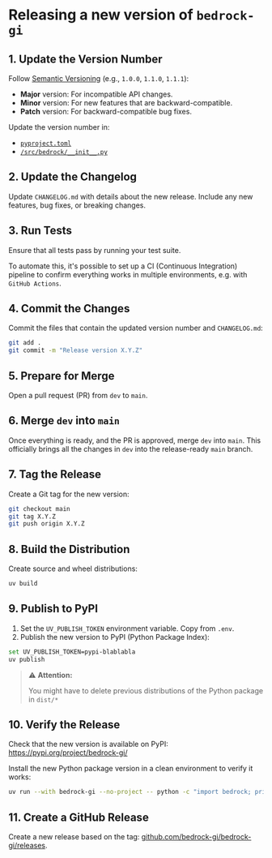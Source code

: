 # Releasing a new version of `bedrock-gi`

## 1. Update the Version Number

Follow [Semantic Versioning](https://semver.org/) (e.g., `1.0.0`, `1.1.0`, `1.1.1`):

- **Major** version: For incompatible API changes.
- **Minor** version: For new features that are backward-compatible.
- **Patch** version: For backward-compatible bug fixes.

Update the version number in:

- [`pyproject.toml`](pyproject.toml)
- [`/src/bedrock/__init__.py`](/src/bedrock/__init__.py)

## 2. Update the Changelog

Update `CHANGELOG.md` with details about the new release. Include any new features, bug fixes, or breaking changes.

## 3. Run Tests

Ensure that all tests pass by running your test suite.

To automate this, it's possible to set up a CI (Continuous Integration) pipeline to confirm everything works in multiple environments, e.g. with `GitHub Actions`.

## 4. Commit the Changes

Commit the files that contain the updated version number and `CHANGELOG.md`:

```bash
git add .
git commit -m "Release version X.Y.Z"
```

## 5. Prepare for Merge

Open a pull request (PR) from `dev` to `main`.

## 6. Merge `dev` into `main`

Once everything is ready, and the PR is approved, merge `dev` into `main`. This officially brings all the changes in `dev` into the release-ready `main` branch.

## 7. Tag the Release

Create a Git tag for the new version:

```bash
git checkout main
git tag X.Y.Z
git push origin X.Y.Z
```

## 8. Build the Distribution

Create source and wheel distributions:

```bash
uv build
```

## 9. Publish to PyPI

1. Set the `UV_PUBLISH_TOKEN` environment variable. Copy from `.env`.
2. Publish the new version to PyPI (Python Package Index):

```bash
set UV_PUBLISH_TOKEN=pypi-blablabla
uv publish
```

> ⚠️ **Attention:**
>
> You might have to delete previous distributions of the Python package in `dist/*`

## 10. Verify the Release

Check that the new version is available on PyPI:  
<https://pypi.org/project/bedrock-gi/>

Install the new Python package version in a clean environment to verify it works:

```bash
uv run --with bedrock-gi --no-project -- python -c "import bedrock; print(f'bedrock-gi version: {bedrock.__version__}')"

```

## 11. Create a GitHub Release

Create a new release based on the tag: [github.com/bedrock-gi/bedrock-gi/releases](https://github.com/bedrock-gi/bedrock-gi/releases).
